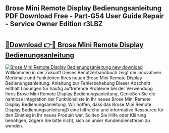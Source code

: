 ## Brose Mini Remote Display Bedienungsanleitung PDF Download Free - Part-G54 User Guide Repair - Service Owner Edition r3LBZ

# <h2><a href="http://df23k08.blite.top/?on=Brose+Mini+Remote+Display+Bedienungsanleitung">🔗Download 👉🔴 Brose Mini Remote Display Bedienungsanleitung</a></h2>

[![Brose Mini Remote Display Bedienungsanleitung new download](https://i.imgur.com/lujVjoI.png)](http://df23k08.blite.top/?on=Brose+Mini+Remote+Display+Bedienungsanleitung)
Willkommen in der Zukunft Dieses Benutzerhandbuch zeigt die innovativen Merkmale und Funktionen Ihres neuen Brose Mini Remote Display Bedienungsanleitung. Anleitung zur Fehlerbehebung Dieser Abschnitt enthält Lösungen für häufig auftretende Probleme bei der Verwendung Ihres Brose Mini Remote Display Bedienungsanleitung. Genießen Sie die nahtlose Integration der Funktionsliste in Ihr neues Brose Mini Remote Display Bedienungsanleitung. Wir hoffen, dass das Brose Mini Remote Display BedienungsanleitungD eine hilfreiche und informative Ressource für den Einstieg in Ihr neues Produkt war. Sollten Sie Hilfe oder Klärung benötigen, zögern Sie bitte nicht, sich an unser Kundendienstteam zu wenden.
